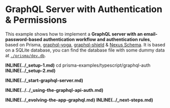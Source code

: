 # GraphQL Server with Authentication & Permissions

This example shows how to implement a **GraphQL server with an email-password-based authentication workflow and authentication rules**, based on Prisma, [graphql-yoga](https://github.com/prisma/graphql-yoga), [graphql-shield](https://github.com/maticzav/graphql-shield) & [Nexus Schema](https://nxs.li/components/standalone/schema). It is based on a SQLite database, you can find the database file with some dummy data at [`./prisma/dev.db`](./prisma/dev.db).

**INLINE(../\_setup-1.md)**
cd prisma-examples/typescript/graphql-auth
**INLINE(../\_setup-2.md)**

**INLINE(../\_start-graphql-server.md)**

**INLINE(../../\_using-the-graphql-api-auth.md)**

**INLINE(../\_evolving-the-app-graphql.md)**
**INLINE(../\_next-steps.md)**
